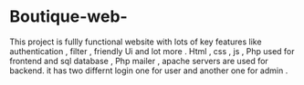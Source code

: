 # Boutique-web-
This project is fullly functional website with lots of key features like authentication , filter  , friendly Ui and lot more .
Html , css , js  , Php used for frontend and sql database , Php mailer , apache servers are used for backend.
it has two differnt login one for user and another one for admin .
